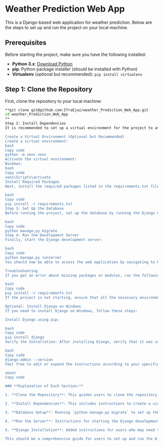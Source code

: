 # Weather Prediction Web App

This is a Django-based web application for weather prediction. Below are the steps to set up and run the project on your local machine.

## Prerequisites

Before starting the project, make sure you have the following installed:

- **Python 3.x**: [Download Python](https://www.python.org/downloads/)
- **pip**: Python package installer (should be installed with Python)
- **Virtualenv** (optional but recommended): `pip install virtualenv`

## Step 1: Clone the Repository

First, clone the repository to your local machine:

```bash
**git clone git@github.com:IfraEjaz/weather_Prediction_Web_App.git
cd weather_Prediction_Web_App
**
Step 2: Install Dependencies
It is recommended to set up a virtual environment for the project to avoid conflicts with other Python projects on your system. If you're not using a virtual environment, you can skip this step.

Create a Virtual Environment (Optional but Recommended)
Create a virtual environment:
bash
Copy code
python -m venv venv
Activate the virtual environment:
Windows:
bash
Copy code
venv\Scripts\activate
Install Required Packages
Next, install the required packages listed in the requirements.txt file:

bash
Copy code
pip install -r requirements.txt
Step 3: Set Up the Database
Before running the project, set up the database by running the Django migrations:

bash
Copy code
python manage.py migrate
Step 4: Run the Development Server
Finally, start the Django development server:

bash
Copy code
python manage.py runserver
You should now be able to access the web application by navigating to http://127.0.0.1:8000/ in your browser.

Troubleshooting
If you get an error about missing packages or modules, run the following command to install them:

bash
Copy code
pip install -r requirements.txt
If the project is not starting, ensure that all the necessary environment variables (like Django settings) are properly configured.

Optional: Install Django on Windows
If you need to install Django on Windows, follow these steps:

Install Django using pip:

bash
Copy code
pip install django
Verify the Installation: After installing Django, verify that it was successfully installed by running:

bash
Copy code
django-admin --version
Feel free to edit or expand the instructions according to your specific project setup. Let me know if you need more adjustments!

vbnet
Copy code

### **Explanation of Each Section:**

1. **Clone the Repository**: This guides users to clone the repository and navigate into the project directory.

2. **Install Dependencies**: This includes instructions to create a virtual environment (optional but recommended), followed by installing the required packages from `requirements.txt`.

3. **Database Setup**: Running `python manage.py migrate` to set up the database is an important step before running the app.

4. **Run the Server**: Instructions for starting the Django development server.

5. **Django Installation**: Added instructions for users who may need to install Django on Windows manually.

This should be a comprehensive guide for users to set up and run the Django proje

